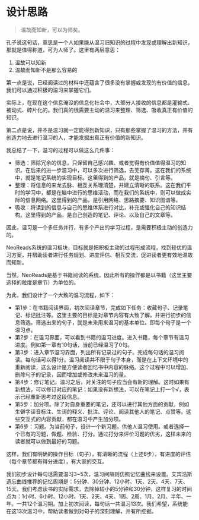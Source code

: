 # 设计思路

> 温故而知新，可以为师矣。

孔子说这句话，意思是一个人如果能从温习旧知识的过程中发现或理解出新知识，那就是值得称道，可为人师了。这里有两层意思：

1. 温故可以知新 
2. 温故而知新不是那么容易的

第一点是说，已经阅读过的材料中还蕴含了很多没有掌握或发现的有价值的信息，我们可以通过积极的温习来掌握它们。

实际上，在现在这个信息淹没的信息化社会中，大部分人接收的信息都是灌输式、被动式、碎片化的。我们真的很需要主动的温习来整理、筛选、吸收真正有价值的知识。

第二点是说，并不是温习就一定能得到新知识，只有那些掌握了温习的方法，并有创造力地去进行温习的人，才能发掘出真正有价值的新知识。

我总结了一下，温习的过程可以做这么几件事：

- 筛选：筛除冗余的信息，只保留自己感兴趣、或者觉得有价值值得温习的知识。在后来的进一步温习中，可以多次进行筛选，去芜存菁。这在我们的系统中，就是笔记系统的实现目标。这里得到的产品，就是摘句、引言等。
- 整理：将信息的来龙去脉、相互关系理清楚，并建立清晰的联系。这在我们平时的学习中，都是在脑中进行的思维活动，而在我们的系统中，则可以做成实际的信息网络。这里得到的产品，是引用网络、思路摘要、知识图谱等。
- 吸收：将读到的信息与自己的思维体系进行对比，补充或强化自己的知识结构。这里得到的产品，是自己创造的笔记、评论、以及自己的文章等。

因此，温习是一个多任务并行，有多个产出的学习过程，是需要积极主动的创造力的。

NeoReads系统的温习板块，目标就是把积极主动的过程形成流程，找到较优的温习方案，并帮助读者进行任务规划、进度评估、相互交流，促进读者更有效地温故而知新。

当然，NeoReads是基于书籍阅读的系统，因此所有的操作都是以书籍（这里主要选择的粒度是章节）为单位的。

为此，我们设计了一个大致的温习流程，如下：

- 第1步：在书籍阅读界面，初次阅读章节，完成如下任务：收藏句子、记录笔记、标记批注等。这里主要的目标是对章节内容有大致了解，并进行初步的信息筛选。筛选出来的句子，就是未来用来温习的基本单位。即每个句子是一个温习点。
- 第2步：在温习界面，可以看到书籍的温习进度。进入书籍，每个章节有温习进度。例如第一章有10句话，当前已经温习了0句。
- 第3步：进入章节温习界面，列出所有记录过的句子。完成每句话的温习阅读。每句话可以得1分。温习阅读并不限于句子本身，而是在上下文环境中的重新阅读，这么设计是方便读者回忆书中内容的脉络。这个过程中可以增加、删除句子的记录，因而增加或修改未来温习的量。
- 第4步：修订笔记。温习之后，对关注的句子应当会有新的理解。这时如果有新想法，可以修订对应的笔记；如果没有新想法，可以在笔记上打一个√，表示已经重新思考过这段信息。
- 第5步：加分项。除了对自身重要的笔记，还可以进行其他方面的贡献，例如生僻字读音标注、生词的释义、批注、评论、阅读其他人的笔记、点赞等。这些交互式的内容贡献，都在温习中产生加分项。
- 第6步：习题。为当前句子，设计一个新习题，供他人温习使用。或者选择一个已有的习题，做题、检验、打分。通过打分来评价习题的优劣，这样未来的读者就可以做到最好的习题。

这样，我们有明确的操作目标（句子），有清晰的流程（上述6步），有进度的评估（每个章节都有得分进度），有大家的交互。

我们初步设计每句话需要温习3~5次，温习间隔则仿照记忆曲线来设置。艾宾浩斯遗忘曲线推荐的记忆周期是：5分钟、30分钟、12小时、1天、2天、4天、7天、15天。我们考虑读书的实际需求，去除掉较小的5分钟和30分钟，这样复习的时间点为：1小时、6小时、12小时、1天、2天、4天、1周、2周、1月、2月、半年、一年。一共12个温习期。加上初次阅读，每句话一共温习13次。我们希望，系统能在这13次温习中，帮助读者做到对句子的深刻理解，并有所挖掘。

